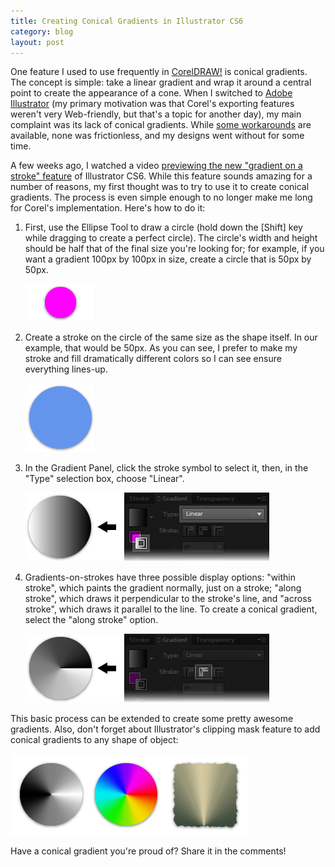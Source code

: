 ```yaml
---
title: Creating Conical Gradients in Illustrator CS6
category: blog
layout: post
---
```


One feature I used to use frequently in [CorelDRAW!][1] is conical gradients. The concept is simple: take a linear gradient and wrap it around a central point to create the appearance of a cone. When I switched to [Adobe Illustrator][2] (my primary motivation was that Corel's exporting features weren't very Web-friendly, but that's a topic for another day), my main complaint was its lack of conical gradients. While [some workarounds][3] are available, none was frictionless, and my designs went without for some time.

A few weeks ago, I watched a video [previewing the new "gradient on a stroke" feature][4] of Illustrator CS6. While this feature sounds amazing for a number of reasons, my first thought was to try to use it to create conical gradients. The process is even simple enough to no longer make me long for Corel's implementation. Here's how to do it:

1. First, use the Ellipse Tool to draw a circle (hold down the \[Shift\] key while dragging to create a perfect circle). The circle's width and height should be half that of the final size you're looking for; for example, if you want a gradient 100px by 100px in size, create a circle that is 50px by 50px.

    ![Step 1][a]

2. Create a stroke on the circle of the same size as the shape itself. In our example, that would be 50px. As you can see, I prefer to make my stroke and fill dramatically different colors so I can see ensure everything lines-up.

    ![Step 2][b]

3. In the Gradient Panel, click the stroke symbol to select it, then, in the "Type" selection box, choose "Linear".

    ![Step 3][c]

4. Gradients-on-strokes have three possible display options: "within stroke", which paints the gradient normally, just on a stroke; "along stroke", which draws it perpendicular to the stroke's line, and "across stroke", which draws it parallel to the line. To create a conical gradient, select the "along stroke" option.

    ![Step 4][d]

This basic process can be extended to create some pretty awesome gradients. Also, don't forget about Illustrator's clipping mask feature to add conical gradients to any shape of object:

![Some other things you can do with conical gradients][e]

Have a conical gradient you're proud of? Share it in the comments!

[1]: http://www.corel.com/corel/product/index.jsp?pid=prod4260069
[2]: http://www.adobe.com/products/illustrator.html
[3]: http://vector.tutsplus.com/tutorials/tools-tips/quick-tip-create-a-conical-gradient-with-adobe-illustrator-in-two-minutes/
[4]: http://www.adobe.com/feature/creativesuite/designandweb/cs6/gradients-on-strokes-in-illustrator.modaldisplay.2._s_content_s_dotcom_s_en_s_products_s_creativesuite_s_design-web-premium_s_features.html

[a]: /css/images/blog/2012-05-08-01.png
[b]: /css/images/blog/2012-05-08-02.png
[c]: /css/images/blog/2012-05-08-03.png
[d]: /css/images/blog/2012-05-08-04.png
[e]: /css/images/blog/2012-05-08-05.png
